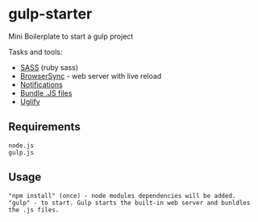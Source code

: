 # gulp-starter
Mini Boilerplate to start a gulp project

Tasks and tools:
- [SASS](http://sass-lang.com/) (ruby sass)
- [BrowserSync](http://browsersync.io) - web server with live reload
- [Notifications](https://github.com/mikaelbr/gulp-notify)
- [Bundle .JS files](https://github.com/wearefractal/gulp-concat)
- [Uglify](https://github.com/terinjokes/gulp-uglify)

## Requirements
	node.js
	gulp.js

## Usage
	"npm install" (once) - node modules dependencies will be added.
	"gulp" - to start. Gulp starts the built-in web server and bunldles the .js files. 

	
